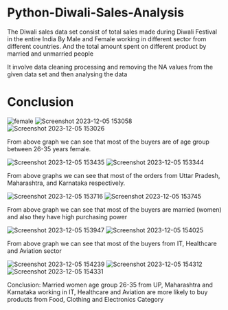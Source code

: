# Python-Diwali-Sales-Analysis
The Diwali sales data set consist of total sales made during Diwali Festival in the entire India By Male and Female working in different sector from different countries.  And the total amount spent on different product by married and unmarried people

It involve data cleaning processing and removing the NA values from the given data set and then analysing the data 

# Conclusion


![female](https://github.com/sachinpateloffl/Python-Diwali-Sales-Analysis/assets/98209638/1f746a8c-4b2d-4144-8c80-6fc5cd9112b8)
![Screenshot 2023-12-05 153058](https://github.com/sachinpateloffl/Python-Diwali-Sales-Analysis/assets/98209638/9b64f93e-f06e-4814-bfdf-b5ff0c1778f0)
![Screenshot 2023-12-05 153026](https://github.com/sachinpateloffl/Python-Diwali-Sales-Analysis/assets/98209638/d3ced991-77c6-4cd0-b893-3d69e28c6c5d)

From above graph we can see that most of the buyers are of age group between 26-35 years female.

![Screenshot 2023-12-05 153435](https://github.com/sachinpateloffl/Python-Diwali-Sales-Analysis/assets/98209638/d4cb38cb-bff1-46b5-a7b3-8377a3b5a13e)
![Screenshot 2023-12-05 153344](https://github.com/sachinpateloffl/Python-Diwali-Sales-Analysis/assets/98209638/06a0a718-e935-4bfa-a996-2504f27a437a)

From above graphs we can see that most of the orders from Uttar Pradesh, Maharashtra, and Karnataka respectively.

![Screenshot 2023-12-05 153716](https://github.com/sachinpateloffl/Python-Diwali-Sales-Analysis/assets/98209638/7dc8dcd8-064c-453d-8963-170f5cb844ed)
![Screenshot 2023-12-05 153745](https://github.com/sachinpateloffl/Python-Diwali-Sales-Analysis/assets/98209638/b7c65247-44cd-4585-a9f7-b92e514b28b1)

From above graph we can see that most of the buyers are married (women) and also they have high purchasing power

![Screenshot 2023-12-05 153947](https://github.com/sachinpateloffl/Python-Diwali-Sales-Analysis/assets/98209638/7645c90c-bc29-4cbc-989b-20b49fa035d8)
![Screenshot 2023-12-05 154025](https://github.com/sachinpateloffl/Python-Diwali-Sales-Analysis/assets/98209638/ed8a0b7a-a390-45e1-9248-364f9d0b0bed)

From above graph we can see that most of the buyers from IT, Healthcare and Aviation sector

![Screenshot 2023-12-05 154239](https://github.com/sachinpateloffl/Python-Diwali-Sales-Analysis/assets/98209638/14b103dd-7352-4ff2-bf73-96d7b2e55fd2)
![Screenshot 2023-12-05 154312](https://github.com/sachinpateloffl/Python-Diwali-Sales-Analysis/assets/98209638/e8eb2ccc-649e-4f89-8f31-92740025ad80)
![Screenshot 2023-12-05 154331](https://github.com/sachinpateloffl/Python-Diwali-Sales-Analysis/assets/98209638/d730d5d3-4e9d-4b65-812f-35aadc1c065c)

Conclusion:
Married women age group 26-35 from UP, Maharashtra and Karnataka working in IT, Healthcare and Aviation are more likely to buy products from Food, Clothing and Electronics Category


